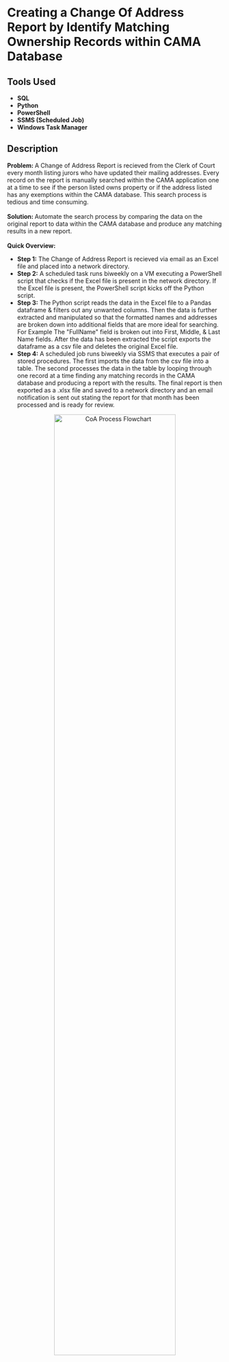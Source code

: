 <h1>Creating a Change Of Address Report by Identify Matching Ownership Records within CAMA Database</h1>

<h2>Tools Used</h2>

- <b>SQL</b>
- <b>Python</b>
- <b>PowerShell</b>
- <b>SSMS (Scheduled Job)</b>
- <b>Windows Task Manager</b>

<h2>Description</h2>

<b> Problem: </b> A Change of Address Report is recieved from the Clerk of Court every month listing jurors who have updated their mailing addresses. Every record on the report is manually searched within the CAMA application one at a time to see if the person listed owns property or if the address listed has any exemptions within the CAMA database. This search process is tedious and time consuming.
<br><br>
 <b> Solution: </b> Automate the search process by comparing the data on the original report to data within the CAMA database and produce any matching results in a new report.
 <br><br>
<b> Quick Overview:  </b>
 
  - <b>Step 1:</b> The Change of Address Report is recieved via email as an Excel file and placed into a network directory.
  - <b>Step 2:</b> A scheduled task runs biweekly on a VM executing a PowerShell script that checks if the Excel file is present in the network directory. If the Excel file is present, the PowerShell script kicks off the Python script.
  - <b>Step 3:</b> The Python script reads the data in the Excel file to a Pandas dataframe & filters out any unwanted columns. Then the data is further extracted and manipulated so that the formatted names and addresses are broken down into additional fields that are more ideal for searching. For Example The "FullName" field is broken out into First, Middle, & Last Name fields. After the data has been extracted the script exports the dataframe as a csv file and deletes the original Excel file.
  - <b>Step 4:</b> A scheduled job runs biweekly via SSMS that executes a pair of stored procedures. The first imports the data from the csv file into a table. The second processes the data in the table by looping through one record at a time finding any matching records in the CAMA database and producing a report with the results. The final report is then exported as a .xlsx file and saved to a network directory and an email notification is sent out stating the report for that month has been processed and is ready for review.

<p align="center">
<img src="https://i.imgur.com/faFb5zY.png" height="75%" width="75%" alt="CoA Process Flowchart"/>
</p>

<h2>Screenshots</h2>
*** For the sake of security, any email addresses, network paths, and anything deemed potentially sensitive will be removed from production code & screenshots *** .
<br />

<h3>Original Excel File from Clerk of Court</h3>
<p align="center">
<img src="https://i.imgur.com/Loycsjm.png" height="95%" width="95%" alt="CoC CoA Excel File"/>
</p>

<h3>Data Imported from CSV into Table</h3>
<p align="center">
<img src="https://i.imgur.com/nwde5Hj.png" height="85%" width="85%" alt="Extracted Data in Table"/>
</p>

<h3>Final Excel Report</h3>
<p align="center">
<img src="https://i.imgur.com/cp8fxkt.png" height="85%" width="85%" alt="Final Excel Report"/>
</p>

<h3>Email Notification</h3>
<p align="center">
<img src="https://i.imgur.com/qfY9Qny.png" height="85%" width="85%" alt="Email Notification"/>
</p>

<h3>Report Statistics</h3>
<p align="center">
<img src="https://i.imgur.com/aYF2Zk2.png" height="85%" width="85%" alt="Report Stats"/>
</p>

<h2>The Good Stuff</h2>

The following items are present in the python code involved:

- Dynamic SQL
- Try-Catch Error Handling
- If / Else Logic

The following items are present in the stored procedure involved:

- Dynamic SQL
- Try-Catch Error Handling
- If / Else Logic
- Update / Insert
- #Temp Tables
- Pivot
- Data Validation
- Send DB Mail

Links to SQL scripts involved in this process:
- [Exception Handling Table & Stored Procedure](https://github.com/Deltron2020/ExceptionHandling)
- [Does File Exist Function](https://github.com/Deltron2020/doesFileExist)
- [CSV to Excel File wTable]

<!--
 ```diff
- text in red
+ text in green
! text in orange
# text in gray
@@ text in purple (and bold)@@
```
--!>
